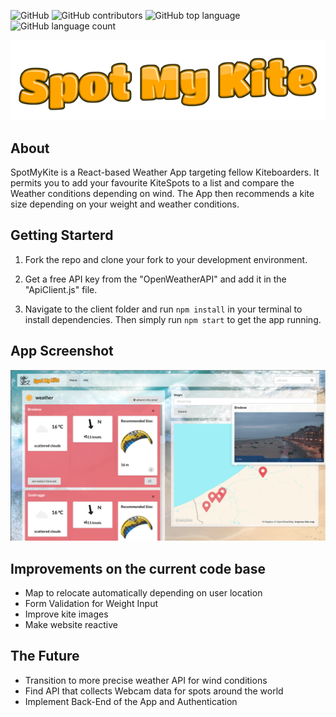 ![GitHub](https://img.shields.io/github/license/adrimargbxl/SpotMyKite?style=plastic)
![GitHub contributors](https://img.shields.io/github/contributors/adrimargbxl/SpotMyKite?logo=github&style=plastic)
![GitHub top language](https://img.shields.io/github/languages/top/adrimargbxl/SpotMyKite)
![GitHub language count](https://img.shields.io/github/languages/count/adrimargbxl/SpotMyKite)

<img src="client/src/images/logo.png" />

## About

SpotMyKite is a React-based Weather App targeting fellow Kiteboarders. It permits you to add your favourite KiteSpots to a list and compare the Weather conditions depending on wind. The App then recommends a kite size depending on your weight and weather conditions.

## Getting Starterd

1. Fork the repo and clone your fork to your development environment.

2. Get a free API key from the "OpenWeatherAPI" and add it in the "ApiClient.js" file.

3. Navigate to the client folder and run `npm install` in your terminal to install dependencies. Then simply run `npm start` to get the app running.

## App Screenshot

![Home Page](/client/src/images/Screenshot.png)

## Improvements on the current code base

- Map to relocate automatically depending on user location
- Form Validation for Weight Input
- Improve kite images
- Make website reactive

## The Future

- Transition to more precise weather API for wind conditions
- Find API that collects Webcam data for spots around the world
- Implement Back-End of the App and Authentication
